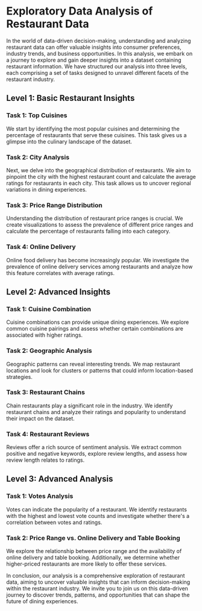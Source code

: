 

# Exploratory Data Analysis of Restaurant Data

In the world of data-driven decision-making, understanding and analyzing restaurant data can offer valuable insights into consumer preferences, industry trends, and business opportunities. In this analysis, we embark on a journey to explore and gain deeper insights into a dataset containing restaurant information. We have structured our analysis into three levels, each comprising a set of tasks designed to unravel different facets of the restaurant industry.

## Level 1: Basic Restaurant Insights

### Task 1: Top Cuisines
We start by identifying the most popular cuisines and determining the percentage of restaurants that serve these cuisines. This task gives us a glimpse into the culinary landscape of the dataset.

### Task 2: City Analysis
Next, we delve into the geographical distribution of restaurants. We aim to pinpoint the city with the highest restaurant count and calculate the average ratings for restaurants in each city. This task allows us to uncover regional variations in dining experiences.

### Task 3: Price Range Distribution
Understanding the distribution of restaurant price ranges is crucial. We create visualizations to assess the prevalence of different price ranges and calculate the percentage of restaurants falling into each category.

### Task 4: Online Delivery
Online food delivery has become increasingly popular. We investigate the prevalence of online delivery services among restaurants and analyze how this feature correlates with average ratings.

## Level 2: Advanced Insights

### Task 1: Cuisine Combination
Cuisine combinations can provide unique dining experiences. We explore common cuisine pairings and assess whether certain combinations are associated with higher ratings.

### Task 2: Geographic Analysis
Geographic patterns can reveal interesting trends. We map restaurant locations and look for clusters or patterns that could inform location-based strategies.

### Task 3: Restaurant Chains
Chain restaurants play a significant role in the industry. We identify restaurant chains and analyze their ratings and popularity to understand their impact on the dataset.

### Task 4: Restaurant Reviews
Reviews offer a rich source of sentiment analysis. We extract common positive and negative keywords, explore review lengths, and assess how review length relates to ratings.

## Level 3: Advanced Analysis

### Task 1: Votes Analysis
Votes can indicate the popularity of a restaurant. We identify restaurants with the highest and lowest vote counts and investigate whether there's a correlation between votes and ratings.

### Task 2: Price Range vs. Online Delivery and Table Booking
We explore the relationship between price range and the availability of online delivery and table booking. Additionally, we determine whether higher-priced restaurants are more likely to offer these services.

In conclusion, our analysis is a comprehensive exploration of restaurant data, aiming to uncover valuable insights that can inform decision-making within the restaurant industry. We invite you to join us on this data-driven journey to discover trends, patterns, and opportunities that can shape the future of dining experiences.
